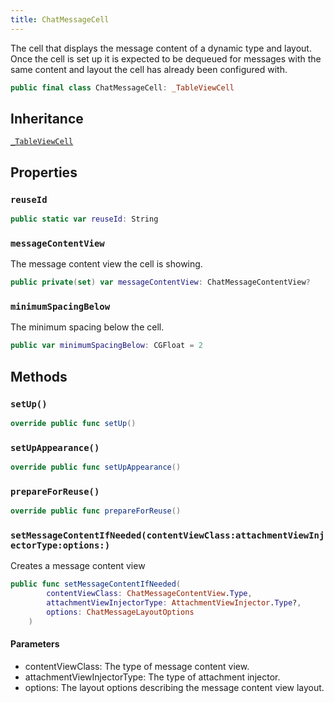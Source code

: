 ```yaml
---
title: ChatMessageCell
---
```


The cell that displays the message content of a dynamic type and layout.
Once the cell is set up it is expected to be dequeued for messages with
the same content and layout the cell has already been configured with.

``` swift
public final class ChatMessageCell: _TableViewCell 
```

## Inheritance

[`_TableViewCell`](../../../common-views/table-view-cell)

## Properties

### `reuseId`

``` swift
public static var reuseId: String 
```

### `messageContentView`

The message content view the cell is showing.

``` swift
public private(set) var messageContentView: ChatMessageContentView?
```

### `minimumSpacingBelow`

The minimum spacing below the cell.

``` swift
public var minimumSpacingBelow: CGFloat = 2 
```

## Methods

### `setUp()`

``` swift
override public func setUp() 
```

### `setUpAppearance()`

``` swift
override public func setUpAppearance() 
```

### `prepareForReuse()`

``` swift
override public func prepareForReuse() 
```

### `setMessageContentIfNeeded(contentViewClass:attachmentViewInjectorType:options:)`

Creates a message content view

``` swift
public func setMessageContentIfNeeded(
        contentViewClass: ChatMessageContentView.Type,
        attachmentViewInjectorType: AttachmentViewInjector.Type?,
        options: ChatMessageLayoutOptions
    ) 
```

#### Parameters

  - contentViewClass: The type of message content view.
  - attachmentViewInjectorType: The type of attachment injector.
  - options: The layout options describing the message content view layout.
